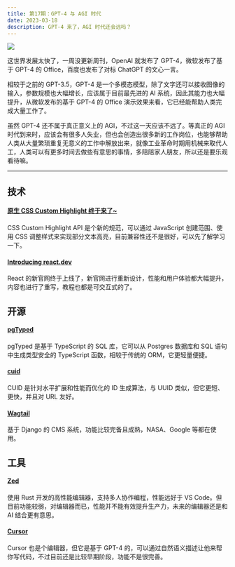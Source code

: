 ```yaml
---
title: 第17期：GPT-4 与 AGI 时代
date: 2023-03-18
description: GPT-4 来了，AGI 时代还会远吗？
---
```


![](/static/weekly/issue-17-cover.jpg)

这世界发展太快了，一周没更新周刊，OpenAI 就发布了 GPT-4，微软发布了基于 GPT-4 的 Office，百度也发布了对标 ChatGPT 的文心一言。

相较于之前的 GPT-3.5，GPT-4 是一个多模态模型，除了文字还可以接收图像的输入，参数规模也大幅增长，应该属于目前最先进的 AI 系统，因此其能力也大幅提升，从微软发布的基于 GPT-4 的 Office 演示效果来看，它已经能帮助人类完成大量工作了。

虽然 GPT-4 还不属于真正意义上的 AGI，不过这一天应该不远了。等真正的 AGI 时代到来时，应该会有很多人失业，但也会创造出很多新的工作岗位，也能够帮助人类从大量繁琐重复无意义的工作中解放出来，就像工业革命时期用机械来取代人工，人类可以有更多时间去做些有意思的事情，多陪陪家人朋友，所以还是要乐观看待嘛。

<hr />

## 技术

#### [原生 CSS Custom Highlight 终于来了~](https://mp.weixin.qq.com/s/42R18FerTJ7_P17aNp8OMA)

CSS Custom Highlight API 是个新的规范，可以通过 JavaScript 创建范围、使用 CSS 调整样式来实现部分文本高亮，目前兼容性还不是很好，可以先了解学习一下。

#### [Introducing react.dev](https://react.dev/blog/2023/03/16/introducing-react-dev)

React 的新官网终于上线了，新官网进行重新设计，性能和用户体验都大幅提升，内容也进行了重写，教程也都是可交互式的了。

## 开源

#### [pgTyped](https://github.com/adelsz/pgtyped)

pgTyped 是基于 TypeScript 的 SQL 库，它可以从 Postgres 数据库和 SQL 语句中生成类型安全的 TypeScript 函数，相较于传统的 ORM，它更轻量便捷。

#### [cuid](https://github.com/paralleldrive/cuid2)

CUID 是针对水平扩展和性能而优化的 ID 生成算法，与 UUID 类似，但它更短、更快，并且对 URL 友好。

#### [Wagtail](https://github.com/wagtail/wagtail)

基于 Django 的 CMS 系统，功能比较完备且成熟，NASA、Google 等都在使用。

## 工具

#### [Zed](https://zed.dev)

使用 Rust 开发的高性能编辑器，支持多人协作编程，性能远好于 VS Code。但目前功能较弱，对编辑器而已，性能并不能有效提升生产力，未来的编辑器还是和 AI 结合更有意思。

#### [Cursor](https://www.cursor.so)

Cursor 也是个编辑器，但它是基于 GPT-4 的，可以通过自然语义描述让他来帮你写代码，不过目前还是比较早期阶段，功能不是很完善。
